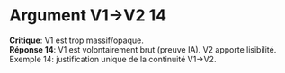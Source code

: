 # Argument V1→V2 14
**Critique**: V1 est trop massif/opaque.  
**Réponse 14**: V1 est volontairement brut (preuve IA). V2 apporte lisibilité.  
Exemple 14: justification unique de la continuité V1→V2.
